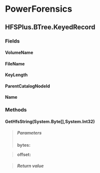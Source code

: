 ﻿# PowerForensics


## HFSPlus.BTree.KeyedRecord

### Fields

#### VolumeName

#### FileName

#### KeyLength

#### ParentCatalogNodeId

#### Name

### Methods


#### GetHfsString(System.Byte[],System.Int32)

> ##### Parameters
> **bytes:** 

> **offset:** 

> ##### Return value
> 